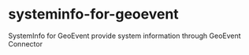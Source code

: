 # systeminfo-for-geoevent
SystemInfo for GeoEvent provide system information through GeoEvent Connector
